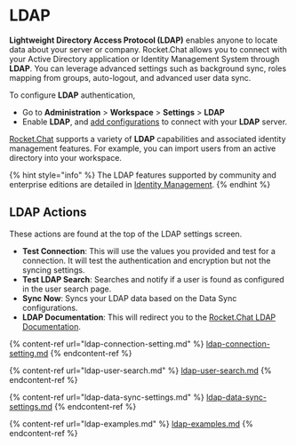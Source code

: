 # LDAP

**Lightweight Directory Access Protocol (LDAP)** enables anyone to locate data about your server or company. Rocket.Chat allows you to connect with your Active Directory application or Identity Management System through **LDAP**. You can leverage advanced settings such as background sync, roles mapping from groups, auto-logout, and advanced user data sync.

To configure **LDAP** authentication,&#x20;

* Go to **Administration** > **Workspace** > **Settings** > **LDAP**
* Enable **LDAP**, and [add configurations](ldap-connection-setting.md) to connect with your **LDAP** server.&#x20;

[Rocket.Chat](http://rocket.chat) supports a variety of **LDAP** capabilities and associated identity management features. For example, you can import users from an active directory into your workspace.&#x20;

{% hint style="info" %}
The LDAP features supported by community and enterprise editions are detailed in [Identity Management](../../../../setup-and-administer-rocket.chat/advanced-workspace-management/identity-management-ee-vs-ce.md).
{% endhint %}

## LDAP Actions

These actions are found at the top of the LDAP settings screen.

* **Test Connection**: This will use the values you provided and test for a connection. It will test the authentication and encryption but not the syncing settings.
* **Test LDAP Search**: Searches and notify if a user is found as configured in the user search page.
* **Sync Now**: Syncs your LDAP data based on the Data Sync configurations.
* **LDAP Documentation**: This will redirect you to the [Rocket.Chat LDAP Documentation](./).

{% content-ref url="ldap-connection-setting.md" %}
[ldap-connection-setting.md](ldap-connection-setting.md)
{% endcontent-ref %}

{% content-ref url="ldap-user-search.md" %}
[ldap-user-search.md](ldap-user-search.md)
{% endcontent-ref %}

{% content-ref url="ldap-data-sync-settings.md" %}
[ldap-data-sync-settings.md](ldap-data-sync-settings.md)
{% endcontent-ref %}

{% content-ref url="ldap-examples.md" %}
[ldap-examples.md](ldap-examples.md)
{% endcontent-ref %}
